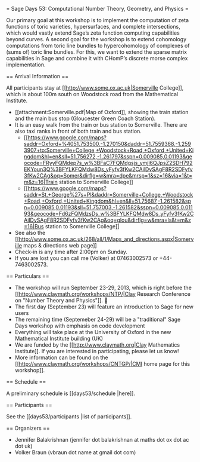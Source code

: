 = Sage Days 53: Computational Number Theory, Geometry, and Physics =


Our primary goal at this workshop is to implement the computation of zeta functions of toric varieties, hypersurfaces, and complete intersections, which would vastly extend Sage’s zeta function computing capabilities beyond curves. 
A second goal for the workshop is to extend cohomology computations from toric line bundles to hypercohomology of complexes of (sums of) toric line bundles. For this, we want to extend the sparse matrix capabilities in Sage and combine it with CHomP’s discrete morse complex implementation.

== Arrival Information ==

All participants stay at [[http://www.some.ox.ac.uk|Somerville College]], which is about 100m south on Woodstock road from the Mathematical Institute. 
  * [[attachment:Somerville.pdf|Map of Oxford]], showing the train station and the main bus stop (Gloucester Green Coach Station).
  * It is an easy walk from the train or bus station to Somerville. There are also taxi ranks in front of both train and bus station.
      * [[https://www.google.com/maps?saddr=Oxford+%4051.753500,-1.270150&daddr=51.7559368,-1.2593907+to:Somerville+College,+Woodstock+Road,+Oxford,+United+Kingdom&hl=en&sll=51.756272,-1.261797&sspn=0.009085,0.01193&geocode=FRyyFQMdep7s_w%3BFaC7FQMdgsjs_ymjl6QJpsZ2SDH792EKYoun3Q%3BFYLKFQMdw8Ds_yFyfv3fKw2CAilDvSAgF8R2SDFyfv3fKw2CAg&oq=Somer&dirflg=w&mra=dpe&mrsp=1&sz=16&via=1&t=m&z=16|Train station to Somerville College]]
      * [[https://www.google.com/maps?saddr=St.+George%27s+Pl&daddr=Somerville+College,+Woodstock+Road,+Oxford,+United+Kingdom&hl=en&ll=51.75687,-1.261582&spn=0.009085,0.01193&sll=51.757003,-1.261582&sspn=0.009085,0.01193&geocode=Fd6zFQMdzsDs_w%3BFYLKFQMdw8Ds_yFyfv3fKw2CAilDvSAgF8R2SDFyfv3fKw2CAg&oq=glou&dirflg=w&mra=ls&t=m&z=16|Bus station to Somerville College]]
  * See also the [[http://www.some.ox.ac.uk/268/all/1/Maps_and_directions.aspx|Somerville maps & directions web page]]
  * Check-in is any time after 2:00pm on Sunday.
  * If you are lost you can call me (Volker) at 07463002573 or +44-7463002573.

== Particulars ==

  * The workshop will run September 23-29, 2013, which is right before the [[http://www.claymath.org/workshops/NTP/|Clay Research Conference on "Number Theory and Physics"]]. 
  * The first day (September 23) will feature an introduction to Sage for new users
  * The remaining time (Septemeber 24-29) will be a "traditional" Sage Days workshop with emphasis on code development
  * Everything will take place at the University of Oxford in the new Mathematical Institute building (UK)
  * We are funded by the [[http://www.claymath.org|Clay Mathematics Institute]]. If you are interested in participating, please let us know! 
  * More information can be found on the [[http://www.claymath.org/workshops/CNTGP/|CMI home page for this workshop]].

== Schedule ==

A preliminary schedule is [[days53/schedule |here]].

== Participants ==

See the [[days53/participants |list of participants]].


== Organizers ==

  * Jennifer Balakrishnan (jennifer dot balakrishnan at maths dot ox dot ac dot uk)
  * Volker Braun (vbraun dot name at gmail dot com)
